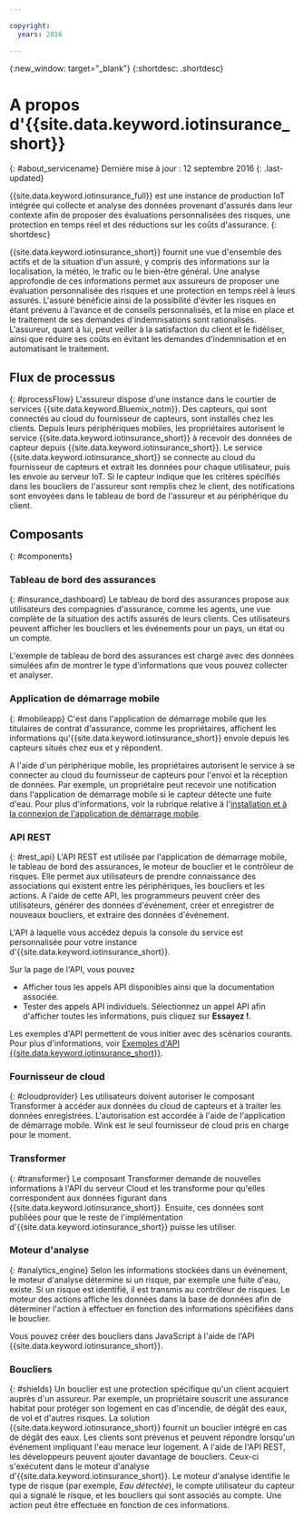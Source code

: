 ```yaml
---

copyright:
  years: 2016

---
```


<!-- Common attributes used in the template are defined as follows: -->
{:new_window: target="_blank"}
{:shortdesc: .shortdesc}


# A propos d'{{site.data.keyword.iotinsurance_short}}
{: #about_servicename}
Dernière mise à jour : 12 septembre 2016
{: .last-updated}

{{site.data.keyword.iotinsurance_full}} est une instance de production IoT intégrée qui collecte et analyse des données provenant d'assurés
dans leur contexte afin de proposer des évaluations personnalisées des risques, une protection en temps réel et des réductions sur les coûts d'assurance.
{: shortdesc}

{{site.data.keyword.iotinsurance_short}} fournit une vue d'ensemble des actifs et de la situation d'un assuré, y compris des informations sur
la localisation, la météo, le trafic ou le bien-être général. Une analyse approfondie de ces informations permet aux assureurs de proposer une évaluation personnalisée des risques et une protection en temps réel à leurs assurés. 
L'assuré bénéficie ainsi de la possibilité d'éviter les risques en étant prévenu à l'avance et de conseils personnalisés, et la mise en place et le
traitement
de ses demandes d'indemnisations sont rationalisés. L'assureur,
quant à lui, peut veiller à la satisfaction du client et le fidéliser, ainsi que réduire ses coûts en évitant les demandes d'indemnisation et en
automatisant le traitement.


## Flux de processus
{: #processFlow}
L'assureur dispose d'une instance dans le courtier de services {{site.data.keyword.Bluemix_notm}}. Des capteurs, qui sont connectés au cloud du
fournisseur de capteurs, sont installés chez les clients. Depuis leurs périphériques mobiles, les propriétaires autorisent le service
{{site.data.keyword.iotinsurance_short}} à recevoir des données de capteur depuis {{site.data.keyword.iotinsurance_short}}. Le
service {{site.data.keyword.iotinsurance_short}} se connecte au cloud du fournisseur de capteurs et extrait les données pour chaque utilisateur,
puis les
envoie au serveur IoT. Si le capteur indique que les critères spécifiés dans les boucliers de l'assureur sont remplis chez le client, des
notifications sont envoyées dans le tableau de bord de l'assureur et au périphérique du client.


## Composants
{: #components}

### Tableau de bord des assurances 
{: #insurance_dashboard}
Le tableau de bord des assurances propose aux utilisateurs des compagnies d'assurance, comme les agents, une vue complète de la situation des actifs
assurés de leurs
clients. Ces utilisateurs peuvent afficher les boucliers et les événements pour un pays, un état ou un compte.


L'exemple de tableau de bord des assurances est chargé avec des données simulées afin de montrer le type d'informations que vous pouvez collecter et
analyser. 

### Application de démarrage mobile 
{: #mobileapp}
C'est dans l'application de démarrage mobile que les titulaires de contrat d'assurance, comme les propriétaires, affichent les informations
qu'{{site.data.keyword.iotinsurance_short}} envoie depuis les capteurs situés chez eux et y répondent. 

A l'aide d'un périphérique mobile, les propriétaires autorisent le service à se connecter au cloud du fournisseur de capteurs pour l'envoi et la
réception de données. Par exemple, un propriétaire peut recevoir une notification dans l'application de démarrage mobile si le capteur détecte une
fuite d'eau. Pour plus d'informations, voir la rubrique relative à l'[installation et à la connexion de l'application
de démarrage mobile](index.html#iot4i_mobile}).

### API REST 
{: #rest_api}
L'API REST est utilisée par l'application de démarrage mobile, le tableau de bord des assurances, le moteur de bouclier et le contrôleur de risques. Elle
permet aux utilisateurs de prendre connaissance des associations qui existent entre les périphériques, les boucliers et les actions. A l'aide de cette
API, les programmeurs peuvent créer des utilisateurs, générer des données d'événement, créer et enregistrer de nouveaux boucliers, et extraire des
données d'événement. 

L'API à laquelle vous accédez depuis la console du service est personnalisée pour votre instance d'{{site.data.keyword.iotinsurance_short}}.

Sur la page de l'API, vous pouvez   
  - Afficher tous les appels API disponibles ainsi que la documentation associée. 
  - Tester des appels API individuels. Sélectionnez un appel API afin d'afficher toutes les informations, puis cliquez sur **Essayez !**.

Les exemples d'API permettent de vous initier avec des scénarios courants. Pour plus d'informations, voir
[Exemples d'API {{site.data.keyword.iotinsurance_short}}](https://github.ibm.com/Iot4i/iot4i-api-examples).

### Fournisseur de cloud 
{: #cloudprovider}
Les utilisateurs doivent autoriser le composant Transformer à accéder aux données du cloud de capteurs et à traiter les données enregistrées. L'autorisation
est accordée à l'aide de l'application de démarrage mobile. Wink est le seul fournisseur de cloud pris en charge pour le moment. 

### Transformer
{: #transformer}
Le composant Transformer demande de nouvelles informations à l'API du serveur Cloud et les transforme pour qu'elles correspondent aux données
figurant dans
{{site.data.keyword.iotinsurance_short}}. Ensuite,
ces données sont publiées pour que le reste de l'implémentation d'{{site.data.keyword.iotinsurance_short}} puisse les utiliser. 

### Moteur d'analyse 
{: #analytics_engine}
Selon les informations stockées dans un événement, le moteur d'analyse détermine si un risque, par exemple une fuite d'eau, existe. Si un risque est
identifié, il est transmis au contrôleur de risques. Le moteur des actions affiche les données dans la base de données afin de déterminer l'action à
effectuer en fonction des informations spécifiées dans le bouclier. 

Vous pouvez créer des boucliers dans JavaScript à l'aide de l'API {{site.data.keyword.iotinsurance_short}}. 

### Boucliers 
{: #shields}
Un bouclier est une protection spécifique qu'un client acquiert auprès d'un assureur. Par exemple, un propriétaire souscrit une assurance habitat pour
protéger son logement en cas d'incendie, de dégât des eaux, de vol et d'autres risques. La solution {{site.data.keyword.iotinsurance_short}} fournit
un bouclier intégré en cas de dégât des eaux. Les clients sont prévenus et peuvent répondre lorsqu'un événement impliquant l'eau menace leur
logement.
A l'aide de l'API REST, les développeurs peuvent ajouter davantage de boucliers. Ceux-ci s'exécutent dans le moteur d'analyse
d'{{site.data.keyword.iotinsurance_short}}. Le moteur d'analyse identifie le type de risque (par exemple, *Eau détectée*), le compte
utilisateur du capteur qui a signalé le risque, et les boucliers qui sont associés au compte. Une action peut être effectuée en fonction de ces
informations.

